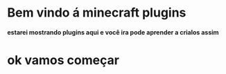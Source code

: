 # Bem vindo á minecraft plugins

#### estarei mostrando plugins aqui e você ira pode aprender a crialos assim 

# ok vamos começar
